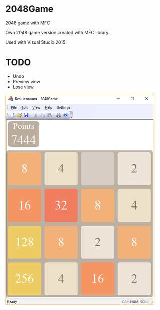 # 2048Game
2048 game with MFC

Own 2048 game version created with MFC library.

Used with Visual Studio 2015 

# TODO
* Undo
* Preview view
* Lose view

![Screenshot](/screenshots/1.png)
